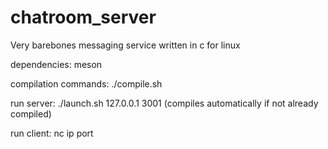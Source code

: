 # chatroom_server
Very barebones messaging service written in c for linux

dependencies:
    meson

compilation commands:
    ./compile.sh

run server:
    ./launch.sh 127.0.0.1 3001
    (compiles automatically if not already compiled)

run client:
    nc ip port
